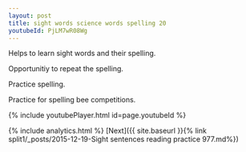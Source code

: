 ```yaml
---
layout: post
title: sight words science words spelling 20
youtubeId: PjLM7wR08Wg
---
```

 
 
Helps to learn sight words and their spelling.

Opportunitiy to repeat the spelling. 

Practice spelling. 
 
Practice for spelling bee competitions. 
 
{% include youtubePlayer.html id=page.youtubeId %}
 
 
{% include analytics.html %} 
[Next]({{ site.baseurl }}{% link  split1/_posts/2015-12-19-Sight sentences reading practice 977.md%})
 

